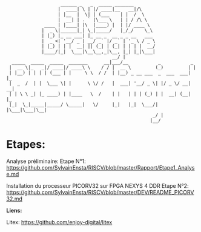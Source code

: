 

```
                    ______ _   _  _____ _______                         
                   |  ____| \ | |/ ____|__   __|/\                      
                   | |__  |  \| | (___    | |  /  \                     
                   |  __| | . ` |\___ \   | | / /\ \                    
              ____ | |____| |\  |____) |  | |/ ____ \                   
             |  _ \|______|_| \_|_____/   |_/_/    \_\                  
             | |_) |_ __ ___| |_ __ _  __ _ _ __   ___                  
             |  _ <| '__/ _ | __/ _` |/ _` | '_ \ / _ \                 
             | |_) | | |  __| || (_| | (_| | | | |  __/                 
             |____/|_|  \___|\__\__,_|\__, |_| |_|\___|                 
                                       __/ |                            
  _____  _____  _____  _______      __|___/__           _           _   
 |  __ \|_   _|/ ____|/ ____\ \    / / |  __ \         (_)         | |  
 | |__) | | | | (___ | |     \ \  / /  | |__) _ __ ___  _  ___  ___| |_ 
 |  _  /  | |  \___ \| |      \ \/ /   |  ___| '__/ _ \| |/ _ \/ __| __|
 | | \ \ _| |_ ____) | |____   \  /    | |   | | | (_) | |  __| (__| |_ 
 |_|  \_|_____|_____/ \_____|   \/     |_|   |_|  \___/| |\___|\___|\__|
                                                      _/ |              
                                                     |__/               
```

# **Etapes:**

Analyse préliminaire:
Etape N°1: https://github.com/SylvainEnsta/RISCV/blob/master/Rapport/Etape1_Analyse.md

Installation du processeur PICORV32 sur FPGA NEXYS 4 DDR
Etape N°2: https://github.com/SylvainEnsta/RISCV/blob/master/DEV/README_PICORV32.md

**Liens:**

Litex: https://github.com/enjoy-digital/litex
